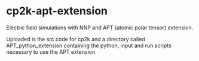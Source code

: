 # cp2k-apt-extension
Electric field simulations with NNP and APT (atomic polar tensor) extension.

Uploaded is the src code for cp2k and a directory called APT_python_extension containing the python, input and run scripts necessary to use the APT extension
